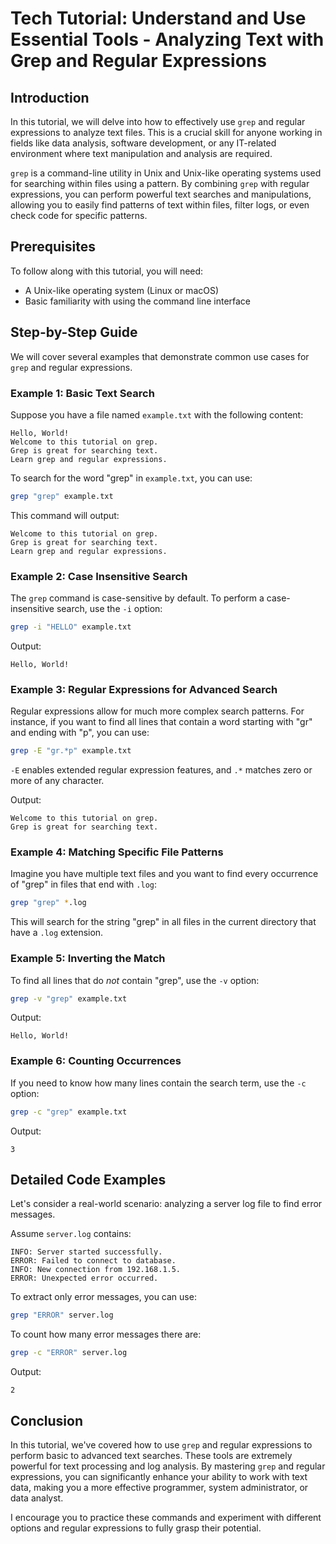 # Tech Tutorial: Understand and Use Essential Tools - Analyzing Text with Grep and Regular Expressions

## Introduction

In this tutorial, we will delve into how to effectively use `grep` and regular expressions to analyze text files. This is a crucial skill for anyone working in fields like data analysis, software development, or any IT-related environment where text manipulation and analysis are required.

`grep` is a command-line utility in Unix and Unix-like operating systems used for searching within files using a pattern. By combining `grep` with regular expressions, you can perform powerful text searches and manipulations, allowing you to easily find patterns of text within files, filter logs, or even check code for specific patterns.

## Prerequisites

To follow along with this tutorial, you will need:
- A Unix-like operating system (Linux or macOS)
- Basic familiarity with using the command line interface

## Step-by-Step Guide

We will cover several examples that demonstrate common use cases for `grep` and regular expressions.

### Example 1: Basic Text Search

Suppose you have a file named `example.txt` with the following content:

```
Hello, World!
Welcome to this tutorial on grep.
Grep is great for searching text.
Learn grep and regular expressions.
```

To search for the word "grep" in `example.txt`, you can use:

```bash
grep "grep" example.txt
```

This command will output:

```
Welcome to this tutorial on grep.
Grep is great for searching text.
Learn grep and regular expressions.
```

### Example 2: Case Insensitive Search

The `grep` command is case-sensitive by default. To perform a case-insensitive search, use the `-i` option:

```bash
grep -i "HELLO" example.txt
```

Output:
```
Hello, World!
```

### Example 3: Regular Expressions for Advanced Search

Regular expressions allow for much more complex search patterns. For instance, if you want to find all lines that contain a word starting with "gr" and ending with "p", you can use:

```bash
grep -E "gr.*p" example.txt
```

`-E` enables extended regular expression features, and `.*` matches zero or more of any character.

Output:
```
Welcome to this tutorial on grep.
Grep is great for searching text.
```

### Example 4: Matching Specific File Patterns

Imagine you have multiple text files and you want to find every occurrence of "grep" in files that end with `.log`:

```bash
grep "grep" *.log
```

This will search for the string "grep" in all files in the current directory that have a `.log` extension.

### Example 5: Inverting the Match

To find all lines that do *not* contain "grep", use the `-v` option:

```bash
grep -v "grep" example.txt
```

Output:
```
Hello, World!
```

### Example 6: Counting Occurrences

If you need to know how many lines contain the search term, use the `-c` option:

```bash
grep -c "grep" example.txt
```

Output:
```
3
```

## Detailed Code Examples

Let's consider a real-world scenario: analyzing a server log file to find error messages.

Assume `server.log` contains:

```
INFO: Server started successfully.
ERROR: Failed to connect to database.
INFO: New connection from 192.168.1.5.
ERROR: Unexpected error occurred.
```

To extract only error messages, you can use:

```bash
grep "ERROR" server.log
```

To count how many error messages there are:

```bash
grep -c "ERROR" server.log
```

Output:
```
2
```

## Conclusion

In this tutorial, we've covered how to use `grep` and regular expressions to perform basic to advanced text searches. These tools are extremely powerful for text processing and log analysis. By mastering `grep` and regular expressions, you can significantly enhance your ability to work with text data, making you a more effective programmer, system administrator, or data analyst.

I encourage you to practice these commands and experiment with different options and regular expressions to fully grasp their potential.